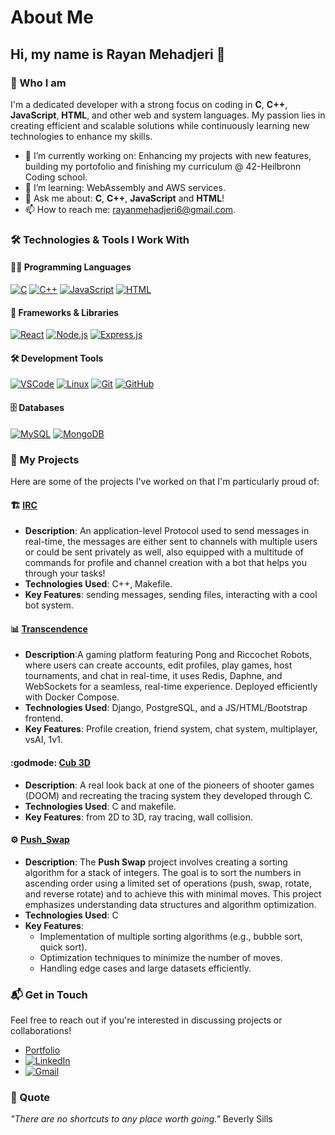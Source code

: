 # About Me

## Hi, my name is Rayan Mehadjeri 👋

### 🌟 Who I am
I'm a dedicated developer with a strong focus on coding in **C**, **C++**, **JavaScript**, **HTML**, and other web and system languages. My passion lies in creating efficient and scalable solutions while continuously learning new technologies to enhance my skills.

- 🔭 I’m currently working on: Enhancing my projects with new features, building my portofolio and finishing my curriculum @ 42-Heilbronn Coding school.
- 🌱 I’m learning: WebAssembly and AWS services.
- 💬 Ask me about: **C**, **C++**, **JavaScript** and **HTML**!
- 📫 How to reach me: rayanmehadjeri6@gmail.com.

### 🛠 Technologies & Tools I Work With

#### 👨‍💻 Programming Languages
[![C](https://img.shields.io/badge/C-00599C?style=for-the-badge&logo=c&logoColor=white)](https://en.wikipedia.org/wiki/C_(programming_language))
[![C++](https://img.shields.io/badge/C++-00599C?style=for-the-badge&logo=c%2B%2B&logoColor=white)](https://en.wikipedia.org/wiki/C%2B%2B)
[![JavaScript](https://img.shields.io/badge/JavaScript-F7DF1E?style=for-the-badge&logo=javascript&logoColor=black)](https://en.wikipedia.org/wiki/JavaScript)
[![HTML](https://img.shields.io/badge/HTML-E34F26?style=for-the-badge&logo=html5&logoColor=white)](https://en.wikipedia.org/wiki/HTML)

#### 🚀 Frameworks & Libraries
[![React](https://img.shields.io/badge/React-61DAFB?style=for-the-badge&logo=react&logoColor=black)](https://reactjs.org/)
[![Node.js](https://img.shields.io/badge/Node.js-339933?style=for-the-badge&logo=node.js&logoColor=white)](https://nodejs.org/)
[![Express.js](https://img.shields.io/badge/Express.js-000000?style=for-the-badge&logo=express&logoColor=white)](https://expressjs.com/)

#### 🛠 Development Tools
[![VSCode](https://img.shields.io/badge/VSCode-007ACC?style=for-the-badge&logo=visual-studio-code&logoColor=white)](https://code.visualstudio.com/)
[![Linux](https://img.shields.io/badge/Linux-FCC624?style=for-the-badge&logo=linux&logoColor=black)](https://www.linux.org/)
[![Git](https://img.shields.io/badge/Git-F05032?style=for-the-badge&logo=git&logoColor=white)](https://git-scm.com/)
[![GitHub](https://img.shields.io/badge/GitHub-181717?style=for-the-badge&logo=github&logoColor=white)](https://github.com/)

#### 🗄️ Databases
[![MySQL](https://img.shields.io/badge/MySQL-4479A1?style=for-the-badge&logo=mysql&logoColor=white)](https://www.mysql.com/)
[![MongoDB](https://img.shields.io/badge/MongoDB-47A248?style=for-the-badge&logo=mongodb&logoColor=white)](https://www.mongodb.com/)
### 🚀 My Projects

Here are some of the projects I've worked on that I'm particularly proud of:

#### 🏗️ [IRC](https://github.com/Zorgonth/IRC.git)
- **Description**: An application-level Protocol used to send messages in real-time, the messages are either sent to channels with multiple users or could be sent privately as well,
                   also equipped with a multitude of commands for profile and channel creation with a bot that helps you through your tasks!
- **Technologies Used**: C++, Makefile.
- **Key Features**: sending messages, sending files, interacting with a cool bot system.

#### 📊 [Transcendence](https://github.com/Melsso/Transcendence.git)
- **Description**:A gaming platform featuring Pong and Riccochet Robots, where users can create accounts, edit profiles, play games, host tournaments, and chat in real-time, it uses Redis, Daphne, and WebSockets for a seamless, real-time experience. Deployed efficiently with Docker Compose.
- **Technologies Used**: Django, PostgreSQL, and a JS/HTML/Bootstrap frontend.
- **Key Features**: Profile creation, friend system, chat system, multiplayer, vsAI, 1v1.

#### :godmode: [Cub 3D](https://github.com/Rmehadje/Cub3dd.git)
- **Description**: A real look back at one of the pioneers of shooter games (DOOM) and recreating the tracing system they developed through C.
- **Technologies Used**: C and makefile.
- **Key Features**: from 2D to 3D, ray tracing, wall collision.

#### ⚙️ [Push_Swap]()
- **Description**: The **Push Swap** project involves creating a sorting algorithm for a stack of integers. The goal is to sort the numbers in ascending order using a limited set of operations (push, swap, rotate, and reverse rotate) and to achieve this with minimal moves. This project emphasizes understanding data structures and algorithm optimization.
- **Technologies Used**: C
- **Key Features**: 
  - Implementation of multiple sorting algorithms (e.g., bubble sort, quick sort).
  - Optimization techniques to minimize the number of moves.
  - Handling edge cases and large datasets efficiently.




### 📬 Get in Touch
Feel free to reach out if you're interested in discussing projects or collaborations!
- [Portfolio](your-link)
- [![LinkedIn](https://img.shields.io/badge/LinkedIn-%230077B5.svg?style=for-the-badge&logo=linkedin&logoColor=white)](https://www.linkedin.com/in/your-username)
- [![Gmail](https://img.shields.io/badge/Gmail-D14836?style=for-the-badge&logo=gmail&logoColor=white)](mailto:rayanmehadjeri6@gmail.com)

 ### 💬 Quote

_"There are no shortcuts to any place worth going."_ Beverly Sills
